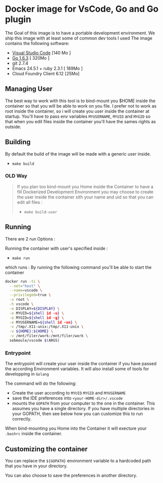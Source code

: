 # Docker image for VsCode, Go and Go plugin

The Goal of this image is to have a portable development environment.
We ship this image with at least some of common dev tools I used
The image contains the following software:


- [Visual Studio Code](https://code.visualstudio.com/) [140 Mo ]
- [Go 1.6.3](https://golang.org/) [ 320Mo ]
- git 2.7.4
- Emacs 24.5.1 + ruby 2.3.1 [ 189Mo ]
- Cloud Foundry Client 6.12 [25Mo]

## Managing User

The best way to work with this tool is to bind-mount you $HOME inside the container so that you will be 
able to work on you file.
I prefer not to work as root inside the container, so i will create you user inside the container at startup.
You'll have to pass env variables `MYUSERNAME`, `MYUID` and `MYGID` so that when you edit files inside the container you'll have the sames rights as outside.


## Building

By default the build of the image will be made with a generic user inside.
  - `make build`

### OLD Way
>If you plan too bind-mount you Home inside the Container to have a fill Dockerized Development Environment you may choose to create the user inside the container sith your name and uid so that you can edit all files :
>  - `make build-user`


## Running

There are 2 run Options :

Running the container with user's specified inside :
  - `make run`

which runs :
By running the following command you'll be able to start the container

```bash
docker run -ti \
  --net="host" \
  --name=vscode \
  --privileged=true \
  -u root \
  -h vscode \
  -e DISPLAY=${DISPLAY} \
  -e MYUID=${shell id -u} \
  -e MYGID=${shell id -g} \
  -e MYUSERNAME=${shell id -un} \
  -v /tmp/.X11-unix:/tmp/.X11-unix \
  -v ${HOME}:${HOME} \
  -v /mnt/filer/work:/mnt/filer/work \
  sebmoule/vscode $(ARGS)
```
### Entrypoint

The entrypoint will create your user inside the container if you have passed the according Environment variables.
It will also install some of tools for developping in `Golang`

The command will do the following:

- Create the user according to `MYUID` `MYGID` and `MYUSERNAME`
- save the IDE preferences into `<your-HOME-dir>/.vscode`
- mounts the `GOPATH` from your computer to the one in the container. This
assumes you have a single directory. If you have multiple directories in your
GOPATH, then see below how you can customize this to run correctly.

When bind-mounting you Home into the Container it will execture your `.bashrc` inside the container.

## Customizing the container

You can replace the `${GOPATH}` environment variable to a hardcoded path that
you have in your directory.

You can also choose to save the preferences in another directory.


